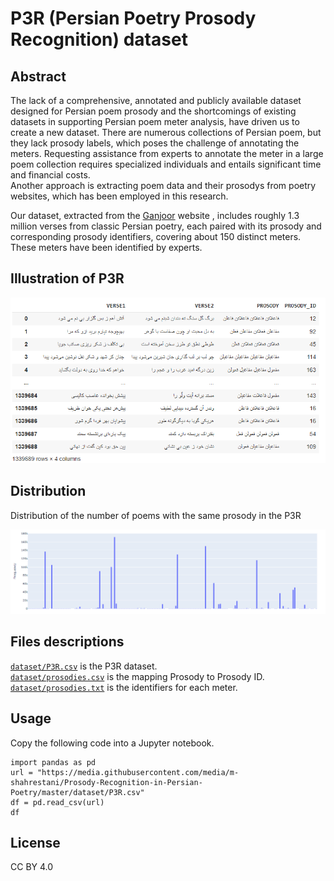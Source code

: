 # P3R (Persian Poetry Prosody Recognition) dataset

## Abstract 
The lack of a comprehensive, annotated and publicly available dataset designed for Persian poem prosody and the shortcomings of existing datasets in supporting Persian poem meter analysis, have driven us to create a new dataset.
There are numerous collections of Persian poem, but they lack prosody labels, which poses the challenge of annotating the meters.
Requesting assistance from experts to annotate the meter in a large poem collection requires specialized individuals and entails significant time and financial costs.  
Another approach is extracting poem data and their prosodys from poetry websites, which has been employed in this research.  

Our dataset, extracted from the [Ganjoor](https://ganjoor.net/) website , includes roughly 1.3 million verses from classic Persian poetry, each paired with its prosody and corresponding prosody identifiers, covering about 150 distinct meters.
These meters have been identified by experts.  

## Illustration of P3R   
<p align="center">
  <img src = "../img/newds.png"/>
</p>

## Distribution  
Distribution of the number of poems with the same prosody in the P3R
<p align="center">
  <img src = "../img/newdschart.png"/>
</p>

## Files descriptions  
[`dataset/P3R.csv`](https://github.com/m-shahrestani/Prosody-Recognition-in-Persian-Poetry/blob/main/dataset/P3R.csv) is the P3R dataset.  
[`dataset/prosodies.csv`](https://github.com/m-shahrestani/Prosody-Recognition-in-Persian-Poetry/blob/main/dataset/prosodies.csv) is the mapping Prosody to Prosody ID.  
[`dataset/prosodies.txt`](https://github.com/m-shahrestani/Prosody-Recognition-in-Persian-Poetry/blob/main/dataset/prosodies.txt) is the identifiers for each meter.  

## Usage  
Copy the following code into a Jupyter notebook.  
```
import pandas as pd
url = "https://media.githubusercontent.com/media/m-shahrestani/Prosody-Recognition-in-Persian-Poetry/master/dataset/P3R.csv"
df = pd.read_csv(url)
df
```

## License  

CC BY 4.0
